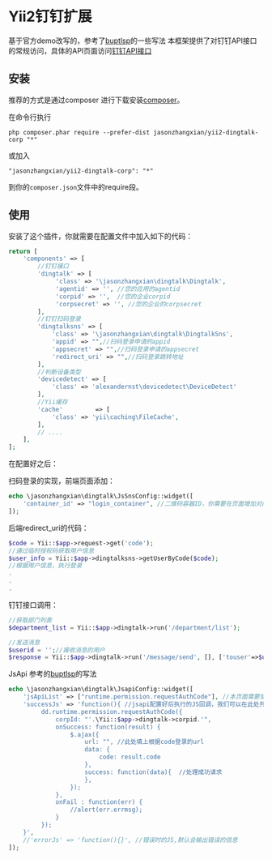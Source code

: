Yii2钉钉扩展
========
基于官方demo改写的，参考了[buptlsp](https://github.com/buptlsp/yii2-dingtalk)的一些写法
本框架提供了对钉钉API接口的常规访问，具体的API页面访问[钉钉API接口](https://open-doc.dingtalk.com/)

安装
------------

推荐的方式是通过composer 进行下载安装[composer](http://getcomposer.org/download/)。  

在命令行执行  

```
php composer.phar require --prefer-dist jasonzhangxian/yii2-dingtalk-corp "*"
```

或加入

```
"jasonzhangxian/yii2-dingtalk-corp": "*"
```

到你的`composer.json`文件中的require段。  


使用
-----

安装了这个插件，你就需要在配置文件中加入如下的代码：  


```php
return [
    'components' => [
    	//钉钉接口
        'dingtalk' => [
             'class' => '\jasonzhangxian\dingtalk\Dingtalk',
             'agentid' => '', //您的应用的agentid 
             'corpid' => '',  //您的企业corpid
             'corpsecret' => '', //您的企业的corpsecret
        ],
        //钉钉扫码登录
        'dingtalksns' => [
            'class' => '\jasonzhangxian\dingtalk\DingtalkSns',
            'appid' => "",//扫码登录申请的appid
            'appsecret' => "",//扫码登录申请的appsecret
            'redirect_uri' => "",//扫码登录跳转地址
        ],
        //判断设备类型
        'devicedetect' => [
            'class' => 'alexandernst\devicedetect\DeviceDetect'
        ],
        //Yii缓存
        'cache'         => [
            'class' => 'yii\caching\FileCache',
        ],
        // .... 
    ],   
];
```
在配置好之后：   

扫码登录的实现，前端页面添加：
```php
echo \jasonzhangxian\dingtalk\JsSnsConfig::widget([
    'container_id' => "login_container", //二维码容器ID，你需要在页面增加对应的html代码
]);
```
后端redirect_uri的代码：
```php
$code = Yii::$app->request->get('code');
//通过临时授权码获取用户信息
$user_info = Yii::$app->dingtalksns->getUserByCode($code);
//根据用户信息，执行登录
.
.
.
```
钉钉接口调用：
```php
//获取部门列表
$department_list = Yii::$app->dingtalk->run('/department/list');

//发送消息
$userid = '';//接收消息的用户
$response = Yii::$app->dingtalk->run('/message/send', [], ['touser'=>$userid,'agentid'=>Yii::$app->dingtalk->agentid,'msgtype'=>'text','text'=>['content'=>'Hello World!']]);
```

JsApi
参考的[buptlsp](https://github.com/buptlsp/yii2-dingtalk)的写法
```php
echo \jasonzhangxian\dingtalk\JsapiConfig::widget([
    'jsApiList' => ["runtime.permission.requestAuthCode"], //本页面需要使用的jsapi,本例中为免登服务
    'successJs' => 'function(){ //jsapi配置好后执行的JS回调，我们可以在此处开始写执行的代码
         dd.runtime.permission.requestAuthCode({
             corpId: "'.\Yii::$app->dingtalk->corpid.'",
             onSuccess: function(result) {
                 $.ajax({
                     url: "", //此处填上根据code登录的url
                     data: {
                         code: result.code
                     },
                     success: function(data){  //处理成功请求
                     },
                 });
             },
             onFail : function(err) {
                 //alert(err.errmsg);
             }
         });
    }',
    //'errorJs' => 'function(){}', //错误时的JS,默认会输出错误的信息
]);
```